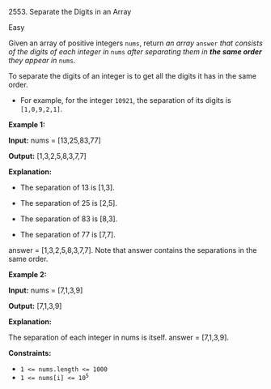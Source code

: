2553\. Separate the Digits in an Array

Easy

Given an array of positive integers `nums`, return _an array_ `answer` _that consists of the digits of each integer in_ `nums` _after separating them in **the same order** they appear in_ `nums`.

To separate the digits of an integer is to get all the digits it has in the same order.

*   For example, for the integer `10921`, the separation of its digits is `[1,0,9,2,1]`.

**Example 1:**

**Input:** nums = [13,25,83,77]

**Output:** [1,3,2,5,8,3,7,7]

**Explanation:**

- The separation of 13 is [1,3].

- The separation of 25 is [2,5].

- The separation of 83 is [8,3].

- The separation of 77 is [7,7].

answer = [1,3,2,5,8,3,7,7]. Note that answer contains the separations in the same order.

**Example 2:**

**Input:** nums = [7,1,3,9]

**Output:** [7,1,3,9]

**Explanation:**

The separation of each integer in nums is itself. answer = [7,1,3,9].

**Constraints:**

*   `1 <= nums.length <= 1000`
*   <code>1 <= nums[i] <= 10<sup>5</sup></code>